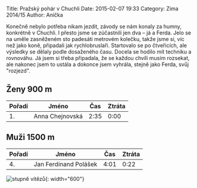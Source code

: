 Title: Pražský pohár v Chuchli
Date: 2015-02-07 19:33
Category: Zima 2014/15
Author: Anička

Konečně nebylo potřeba nikam jezdit, závody se nám konaly za humny, konkrétně v Chuchli. I přesto jsme se zúčastnili jen dva – já a Ferda. Jelo se na uměle zasněženém sto padesáti metrovém kolečku, takže jsme si, víc než jako koně, připadali jak rychlobruslaři. Startovalo se po čtveřicích, ale výsledky se dělaly podle dosaženého času. Docela se hodilo mít techniku a rovnováhu. Já jsem si třeba připadala, že se každou chvíli musím rozsekat, ale nakonec jsem to ustála a dokonce jsem vyhrála, stejně jako Ferda, svůj "rozjezd".

Ženy 900 m
----------

| Pořadí | Jméno           | Čas  | Ztráta |
|--------|-----------------|------|--------|
| 1.     | Anna Chejnovská | 2:35 | 0:00   |

Muži 1500 m
-----------

| Pořadí | Jméno                 | Čas  | Ztráta |
|--------|-----------------------|------|--------|
| 4.     | Jan Ferdinand Polášek | 4:01 | 0:22   |

![stupně vítězů]({static}/static/zima-2014-15/chuchle-2015.jpg){: width="600"}
